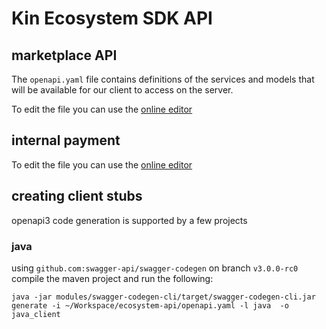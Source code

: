# Kin Ecosystem SDK API

## marketplace API
The `openapi.yaml` file contains definitions of the services and models that will be available for our client to access on the server.

To edit the file you can use the [online editor](http://editor.swagger.io/?url=https://raw.githubusercontent.com/kinfoundation/ecosystem-api/master/openapi.yaml)

## internal payment

To edit the file you can use the [online editor](http://editor.swagger.io/?url=https://raw.githubusercontent.com/kinfoundation/ecosystem-api/master/payment.yaml)

## creating client stubs

openapi3 code generation is supported by a few projects

### java

using `github.com:swagger-api/swagger-codegen` on branch `v3.0.0-rc0` compile the maven project and run the following:
```
java -jar modules/swagger-codegen-cli/target/swagger-codegen-cli.jar generate -i ~/Workspace/ecosystem-api/openapi.yaml -l java  -o java_client
```
